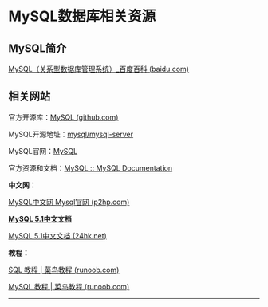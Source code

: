 # MySQL数据库相关资源

## MySQL简介

[MySQL（关系型数据库管理系统）_百度百科 (baidu.com)](https://baike.baidu.com/item/MySQL/471251?fr=aladdin)

## 相关网站

官方开源库：[MySQL (github.com)](https://github.com/mysql)

MySQL开源地址：[mysql/mysql-server](https://github.com/mysql/mysql-server)

MySQL官网：[MySQL](https://www.mysql.com/)

官方资源和文档：[MySQL :: MySQL Documentation](https://dev.mysql.com/doc/)

**中文网：**

[MySQL中文网 Mysql官网 (p2hp.com)](http://mysql.p2hp.com/)

**[MySQL 5.1中文文档](https://www.mysqlzh.com/)**

[MySQL 5.1中文文档 (24hk.net)](https://mysql.24hk.net/)

**教程：**

[SQL 教程 | 菜鸟教程 (runoob.com)](https://www.runoob.com/sql/sql-tutorial.html)

[MySQL 教程 | 菜鸟教程 (runoob.com)](https://www.runoob.com/mysql/mysql-tutorial.html)

---
